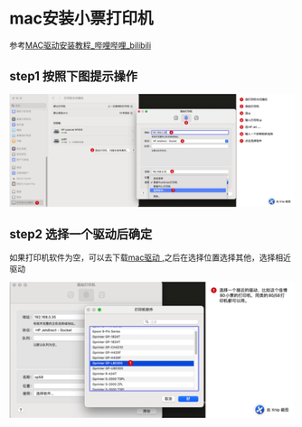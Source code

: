 
# mac安装小票打印机

参考[MAC驱动安装教程_哔哩哔哩_bilibili](https://www.bilibili.com/video/BV1sK4y1J7XL?p=1&vd_source=805d25e0693fe4bda4e25853e228c09d)

## step1 按照下图提示操作

![image-20240617142244616](./imgs/image-20240617142244616.png)

## step2 选择一个驱动后确定

如果打印机软件为空，可以去下载[mac驱动 ](https://www.chinatsc.cn/zh-CN/downloads),之后在选择位置选择其他，选择相近驱动

![image-20240617142657126](./imgs/image-20240617142657126.png)
